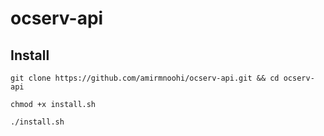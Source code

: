 ﻿# ocserv-api


## Install 

```
git clone https://github.com/amirmnoohi/ocserv-api.git && cd ocserv-api
```
```
chmod +x install.sh
```
```
./install.sh
```

